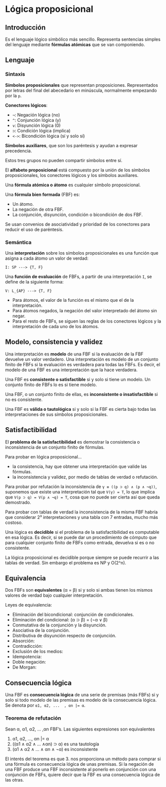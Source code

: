 # Lógica proposicional
## Introducción
Es el lenguaje lógico simbólico más sencillo. Representa sentencias simples del lenguaje mediante **fórmulas atómicas** que se van componiendo.

## Lenguaje
### Sintaxis
**Símbolos proposicionales** que representan proposiciones. Representados por letras del final del abecedario en minúscula, normalmente empezando por la `p`.

**Conectores lógicos**:

- `¬`: Negación lógica (no)
- `^`: Conjunción lógica (y)
- `v`: Disyunción lógica (0)
- `⊃`: Condición lógica (implica)
- `<->`: Bicondición lógica (sí y solo sí)

**Símbolos auxiliares**, que son los paréntesis y ayudan a expresar precedencia.

Estos tres grupos no pueden compartir símbolos entre sí.

El **alfabeto proposicional** está compuesto por la unión de los símbolos proposicionales, los conectores lógicos y los símbolos auxiliares.

Una **fórmula atómica o átomo** es cualquier símbolo proposicional.

Una **fórmula bien formada** (FBF) es:

- Un átomo.
- La negación de otra FBF.
- La conjunción, disyunción, condición o bicondición de dos FBF.

Se usan convenios de asociatividad y prioridad de los conectores para reducir el uso de paréntesis.

### Semántica
Una **interpretación** sobre los símbolos proposicionales es una función que asigna a cada átomo un valor de verdad:

```
I: SP ---> {T, F}
```

Una **función de evaluación** de FBFs, a partir de una interpretación `I`, se define de la siguiente forma:

```
V: L_{AP} ---> {T, F}
```
- Para átomos, el valor de la función es el mismo que el de la interpretación.
- Para átomos negados, la negación del valor interpretado del átomo sin negar.
- Para el resto de FBFs, se siguen las reglas de los conectores lógicos y la interpretación de cada uno de los átomos.

## Modelo, consistencia y validez
Una interpretación es **modelo** de una FBF si la evaluación de la FBF devuelve un valor verdadero. Una interpretación es modelo de un conjunto finito de FBFs si la evaluación es verdadera para todas las FBFs. Es decir, el modelo de una FBF es una interpretación que la hace verdadera.

Una FBF es **consistente o satisfactible** si y solo si tiene un modelo. Un conjunto finito de FBFs lo es si tiene modelo.

Una FBF, o un conjunto finito de ellas, es **inconsistente o insatisfactible** si no es consistente.

Una FBF es **válida o tautológica** si y solo si la FBF es cierta bajo todas las interpretaciones de sus símbolos proposicionales.

## Satisfactibilidad
El **problema de la satisfactibilidad** es demostrar la consistencia o inconsistencia de un conjunto finito de fórmulas.

Para probar en lógica proposicional...

- la consistencia, hay que obtener una interpretación que valide las fórmulas.
- la inconsistencia y validez, por medio de tablas de verdad o refutación.

Para probar por refutación la inconsistencia de `γ ≡ ((p ⊃ q) ∧ (p ∧ ¬q))`, suponemos que existe una interpretación tal que `V(γ) = T`, lo que implica que `V(p ⊃ q) = V(p ∧ ¬q) = T`, cosa que no puede ser cierta así que queda demostrado.

Para probar con tablas de verdad la inconsistencia de la misma FBF habría que considerar 2³ interpretaciones y una tabla con 7 entradas, mucho más costoso.

Una lógica es **decidible** si el problema de la satisfactibilidad es computable en esa lógica. Es decir, si se puede dar un procedimiento de cómputo que para cualquier conjunto finito de FBFs como entrada, devuelva si es o no consistente.

La lógica proposicional es decidible porque siempre se puede recurrir a las tablas de verdad. Sin embargo el problema es NP y O(2^n).

## Equivalencia
Dos FBFs son **equivalentes** (α = β) si y solo si ambas tienen los mismos valores de verdad bajo cualquier interpretación.

Leyes de equivalencia:

- Eliminación del bicondicional: conjunción de condicionales.
- Eliminación del condicional: (α ⊃ β) = (¬α ∨ β)
- Conmutativa de la conjunción y la disyunción.
- Asociativa de la conjunción.
- Distributiva de disyunción respecto de conjunción.
- Absorción:
- Contradicción:
- Exclusión de los medios:
- Idempotencia:
- Doble negación:
- De Morgan:
<!-- TODO Mirar bien leyes de equivalencia -->

## Consecuencia lógica
Una FBF es **consecuencia lógica** de una serie de premisas (más FBFs) si y solo si todo modelo de las premisas es modelo de la consecuencia lógica. Se denota por `α1, α2, ...  , αn |= α`.

### Teorema de refutación
Sean α, α1, α2, ...  ,αn FBF’s. Las siguientes expresiones son equivalentes

1. α1, α2, ..., αn |= α
2. ((α1 ∧ α2 ∧ ... ∧αn) ⊃ α) es una tautología
3. (α1 ∧ α2 ∧ ... ∧ αn ∧ ¬α) es inconsistente

El interés del teorema es que 3. nos proporciona un método para comprar si una fórmula es consecuencia lógica de unas premisas. Si la negación de una FBF produce una FBF inconsistente al ponerlo en conjunción con una conjunción de FBFs, quiere decir que la FBF es una consecuencia lógica de las otras.
